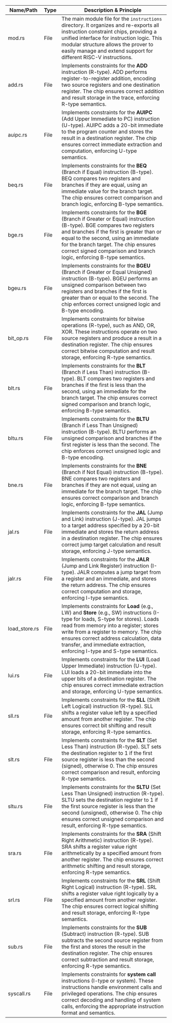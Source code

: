 | Name/Path         | Type      | Description & Principle                                                                                                                                                                                                                                                                                                                                                                                                                                                                                                 |
|-------------------|-----------|----------------------------------------------------------------------------------------------------------------------------------------------------------------------------------------------------------------------------------------------------------------------------------------------------------------------------------------------------------------------------------------------------------------------------------------------------------------------------------------------------------------------|
| mod.rs            | File      | The main module file for the `instructions` directory. It organizes and re-exports all instruction constraint chips, providing a unified interface for instruction logic. This modular structure allows the prover to easily manage and extend support for different RISC-V instructions.                                                                      |
| add.rs            | File      | Implements constraints for the **ADD** instruction (R-type). ADD performs register-to-register addition, encoding two source registers and one destination register. The chip ensures correct addition and result storage in the trace, enforcing R-type semantics.                                                                                           |
| auipc.rs          | File      | Implements constraints for the **AUIPC** (Add Upper Immediate to PC) instruction (U-type). AUIPC adds a 20-bit immediate to the program counter and stores the result in a destination register. The chip ensures correct immediate extraction and computation, enforcing U-type semantics.                                                                  |
| beq.rs            | File      | Implements constraints for the **BEQ** (Branch if Equal) instruction (B-type). BEQ compares two registers and branches if they are equal, using an immediate value for the branch target. The chip ensures correct comparison and branch logic, enforcing B-type semantics.                                                                                   |
| bge.rs            | File      | Implements constraints for the **BGE** (Branch if Greater or Equal) instruction (B-type). BGE compares two registers and branches if the first is greater than or equal to the second, using an immediate for the branch target. The chip ensures correct signed comparison and branch logic, enforcing B-type semantics.                                         |
| bgeu.rs           | File      | Implements constraints for the **BGEU** (Branch if Greater or Equal Unsigned) instruction (B-type). BGEU performs an unsigned comparison between two registers and branches if the first is greater than or equal to the second. The chip enforces correct unsigned logic and B-type encoding.                                                                |
| bit_op.rs         | File      | Implements constraints for bitwise operations (R-type), such as AND, OR, XOR. These instructions operate on two source registers and produce a result in a destination register. The chip ensures correct bitwise computation and result storage, enforcing R-type semantics.                                                                             |
| blt.rs            | File      | Implements constraints for the **BLT** (Branch if Less Than) instruction (B-type). BLT compares two registers and branches if the first is less than the second, using an immediate for the branch target. The chip ensures correct signed comparison and branch logic, enforcing B-type semantics.                                                        |
| bltu.rs           | File      | Implements constraints for the **BLTU** (Branch if Less Than Unsigned) instruction (B-type). BLTU performs an unsigned comparison and branches if the first register is less than the second. The chip enforces correct unsigned logic and B-type encoding.                                                                                              |
| bne.rs            | File      | Implements constraints for the **BNE** (Branch if Not Equal) instruction (B-type). BNE compares two registers and branches if they are not equal, using an immediate for the branch target. The chip ensures correct comparison and branch logic, enforcing B-type semantics.                                                                             |
| jal.rs            | File      | Implements constraints for the **JAL** (Jump and Link) instruction (J-type). JAL jumps to a target address specified by a 20-bit immediate and stores the return address in a destination register. The chip ensures correct jump target calculation and result storage, enforcing J-type semantics.                                                      |
| jalr.rs           | File      | Implements constraints for the **JALR** (Jump and Link Register) instruction (I-type). JALR computes a jump target from a register and an immediate, and stores the return address. The chip ensures correct computation and storage, enforcing I-type semantics.                                                                                        |
| load_store.rs     | File      | Implements constraints for **Load** (e.g., LW) and **Store** (e.g., SW) instructions (I-type for loads, S-type for stores). Loads read from memory into a register; stores write from a register to memory. The chip ensures correct address calculation, data transfer, and immediate extraction, enforcing I-type and S-type semantics.                       |
| lui.rs            | File      | Implements constraints for the **LUI** (Load Upper Immediate) instruction (U-type). LUI loads a 20-bit immediate into the upper bits of a destination register. The chip ensures correct immediate extraction and storage, enforcing U-type semantics.                                                                                                   |
| sll.rs            | File      | Implements constraints for the **SLL** (Shift Left Logical) instruction (R-type). SLL shifts a register value left by a specified amount from another register. The chip ensures correct bit shifting and result storage, enforcing R-type semantics.                                                                                                   |
| slt.rs            | File      | Implements constraints for the **SLT** (Set Less Than) instruction (R-type). SLT sets the destination register to 1 if the first source register is less than the second (signed), otherwise 0. The chip ensures correct comparison and result, enforcing R-type semantics.                                                                           |
| sltu.rs           | File      | Implements constraints for the **SLTU** (Set Less Than Unsigned) instruction (R-type). SLTU sets the destination register to 1 if the first source register is less than the second (unsigned), otherwise 0. The chip ensures correct unsigned comparison and result, enforcing R-type semantics.                                                     |
| sra.rs            | File      | Implements constraints for the **SRA** (Shift Right Arithmetic) instruction (R-type). SRA shifts a register value right arithmetically by a specified amount from another register. The chip ensures correct arithmetic shifting and result storage, enforcing R-type semantics.                                                                       |
| srl.rs            | File      | Implements constraints for the **SRL** (Shift Right Logical) instruction (R-type). SRL shifts a register value right logically by a specified amount from another register. The chip ensures correct logical shifting and result storage, enforcing R-type semantics.                                                                               |
| sub.rs            | File      | Implements constraints for the **SUB** (Subtract) instruction (R-type). SUB subtracts the second source register from the first and stores the result in the destination register. The chip ensures correct subtraction and result storage, enforcing R-type semantics.                                                                             |
| syscall.rs        | File      | Implements constraints for **system call** instructions (I-type or system). These instructions handle environment calls and privileged operations. The chip ensures correct decoding and handling of system calls, enforcing the appropriate instruction format and semantics.                                                                      |